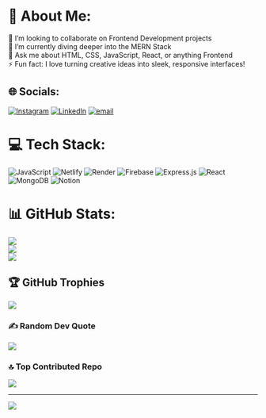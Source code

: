 # 💫 About Me:
👯 I’m looking to collaborate on Frontend Development projects<br>🌱 I’m currently diving deeper into the MERN Stack<br>💬 Ask me about HTML, CSS, JavaScript, React, or anything Frontend<br>⚡ Fun fact: I love turning creative ideas into sleek, responsive interfaces!


## 🌐 Socials:
[![Instagram](https://img.shields.io/badge/Instagram-%23E4405F.svg?logo=Instagram&logoColor=white)](https://instagram.com/_.kpratik._) [![LinkedIn](https://img.shields.io/badge/LinkedIn-%230077B5.svg?logo=linkedin&logoColor=white)](https://linkedin.com/in/https://www.linkedin.com/in/pratikkore04) [![email](https://img.shields.io/badge/Email-D14836?logo=gmail&logoColor=white)](mailto:iampratikkore@gmail.com) 

# 💻 Tech Stack:
![JavaScript](https://img.shields.io/badge/javascript-%23323330.svg?style=for-the-badge&logo=javascript&logoColor=%23F7DF1E) ![Netlify](https://img.shields.io/badge/netlify-%23000000.svg?style=for-the-badge&logo=netlify&logoColor=#00C7B7) ![Render](https://img.shields.io/badge/Render-%46E3B7.svg?style=for-the-badge&logo=render&logoColor=white) ![Firebase](https://img.shields.io/badge/firebase-%23039BE5.svg?style=for-the-badge&logo=firebase) ![Express.js](https://img.shields.io/badge/express.js-%23404d59.svg?style=for-the-badge&logo=express&logoColor=%2361DAFB) ![React](https://img.shields.io/badge/react-%2320232a.svg?style=for-the-badge&logo=react&logoColor=%2361DAFB) ![MongoDB](https://img.shields.io/badge/MongoDB-%234ea94b.svg?style=for-the-badge&logo=mongodb&logoColor=white) ![Notion](https://img.shields.io/badge/Notion-%23000000.svg?style=for-the-badge&logo=notion&logoColor=white)
# 📊 GitHub Stats:
![](https://github-readme-stats.vercel.app/api?username=Pratikkore044&theme=dark&hide_border=false&include_all_commits=false&count_private=false)<br/>
![](https://nirzak-streak-stats.vercel.app/?user=Pratikkore044&theme=dark&hide_border=false)<br/>
![](https://github-readme-stats.vercel.app/api/top-langs/?username=Pratikkore044&theme=dark&hide_border=false&include_all_commits=false&count_private=false&layout=compact)

## 🏆 GitHub Trophies
![](https://github-profile-trophy.vercel.app/?username=Pratikkore044&theme=radical&no-frame=false&no-bg=false&margin-w=4)

### ✍️ Random Dev Quote
![](https://quotes-github-readme.vercel.app/api?type=horizontal&theme=radical)

### 🔝 Top Contributed Repo
![](https://github-contributor-stats.vercel.app/api?username=Pratikkore044&limit=5&theme=dark&combine_all_yearly_contributions=true)

---
[![](https://visitcount.itsvg.in/api?id=Pratikkore044&icon=0&color=0)](https://visitcount.itsvg.in)

<!-- Proudly created with GPRM ( https://gprm.itsvg.in ) -->
